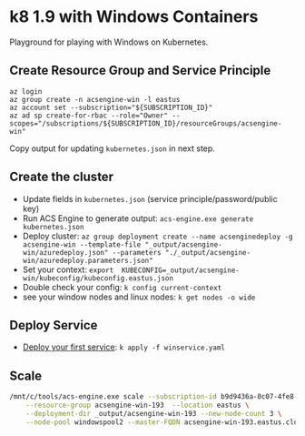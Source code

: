 # k8 1.9 with Windows Containers
Playground for playing with Windows on Kubernetes.

## Create Resource Group and Service Principle
```
az login
az group create -n acsengine-win -l eastus
az account set --subscription="${SUBSCRIPTION_ID}"
az ad sp create-for-rbac --role="Owner" --scopes="/subscriptions/${SUBSCRIPTION_ID}/resourceGroups/acsengine-win"
```
Copy output for updating `kubernetes.json` in next step.

## Create the cluster
- Update fields in `kubernetes.json` (service principle/password/public key)
- Run ACS Engine to generate output: `acs-engine.exe generate kubernetes.json`
- Deploy cluster: `az group deployment create --name acsenginedeploy -g acsengine-win --template-file "_output/acsengine-win/azuredeploy.json" --parameters "./_output/acsengine-win/azuredeploy.parameters.json"`
- Set your context: `export  KUBECONFIG=_output/acsengine-win/kubeconfig/kubeconfig.eastus.json`
- Double check your config: `k config current-context`
- see your window nodes and linux nodes: `k get nodes -o wide`

## Deploy Service
- [Deploy your first service](https://github.com/Azure/acs-engine/blob/master/docs/kubernetes/windows.md#create-your-first-kubernetes-service): `k apply -f winservice.yaml`

## Scale

```bash
/mnt/c/tools/acs-engine.exe scale --subscription-id b9d9436a-0c07-4fe8-b779-2c1030bd7997 \
    --resource-group acsengine-win-193  --location eastus \
    --deployment-dir _output/acsengine-win-193 --new-node-count 3 \
    --node-pool windowspool2 --master-FQDN acsengine-win-193.eastus.cloudapp.azure.com
```